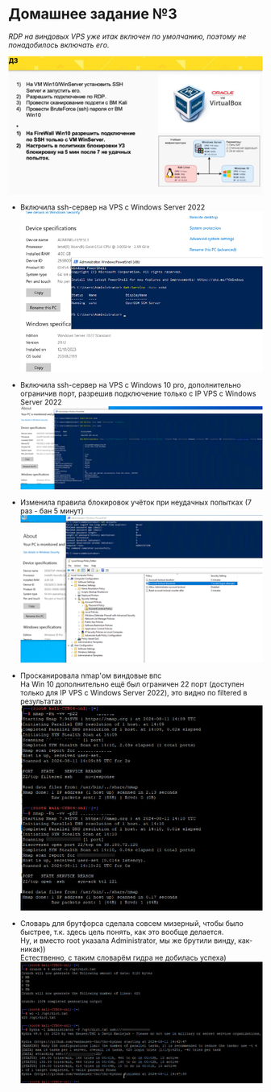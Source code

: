 # Домашнее задание №3

_RDP на виндовых VPS уже итак включен по умолчанию, поэтому не понадобилось включать его._

![](pics/Lesson3-DZ.jpg)

* Включила ssh-сервер на VPS с Windows Server 2022<br>
![](pics/Win2022_SSH.jpg)

* Включила ssh-сервер на VPS с Windows 10 pro, дополнительно ограничив порт, разрешив подключение только с IP VPS с Windows Server 2022
![](pics/Win10_SSH.jpg)

* Изменила правила блокировок учёток при неудачных попытках (7 раз - бан 5 минут)
![](pics/Win10_AccountPolicy.jpg)

* Просканировала nmap'ом виндовые впс<br>
На Win 10 дополнительно ещё был ограничен 22 порт (доступен только для IP VPS с Windows Server 2022), это видно по filtered в результатах
![](pics/nmap_to_win-vps.jpg)

* Словарь для брутфорса сделала совсем мизерный, чтобы было быстрее, т.к. здесь цель понять, как это вообще делается.<br>
Ну, и вместо root указала Administrator, мы же брутили винду, как-никак))<br>
Естественно, с таким словарём гидра не добилась успеха)
![](pics/crunch-n-hydra.jpg)

